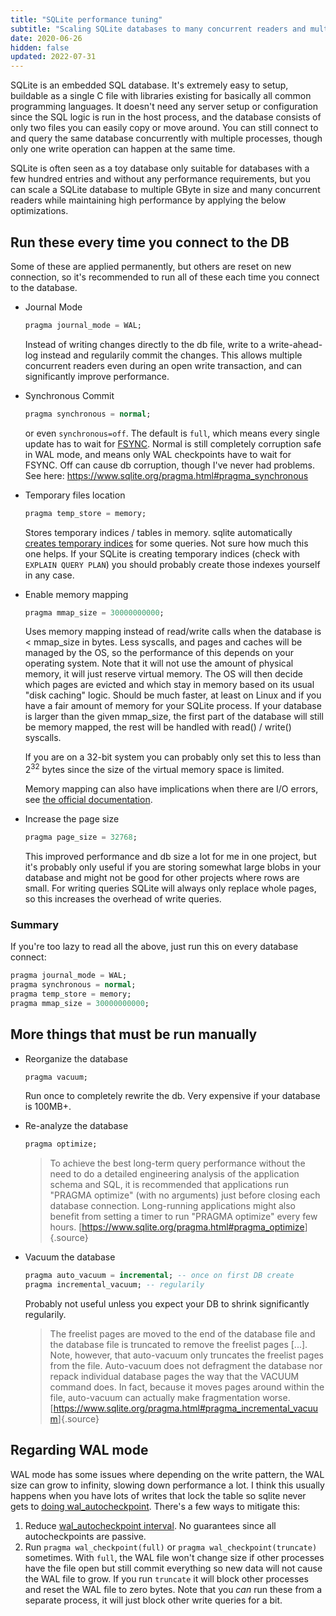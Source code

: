 ```yaml
---
title: "SQLite performance tuning"
subtitle: "Scaling SQLite databases to many concurrent readers and multiple gigabytes while maintaining 100k SELECTs per second"
date: 2020-06-26
hidden: false
updated: 2022-07-31
---
```


SQLite is an embedded SQL database. It's extremely easy to setup, buildable as a single C file with libraries existing for basically all common programming languages. It doesn't need any server setup or configuration since the SQL logic is run in the host process, and the database consists of only two files you can easily copy or move around. You can still connect to and query the same database concurrently with multiple processes, though only one write operation can happen at the same time.

SQLite is often seen as a toy database only suitable for databases with a few hundred entries and without any performance requirements, but you can scale a SQLite database to multiple GByte in size and many concurrent readers while maintaining high performance by applying the below optimizations.

## Run these every time you connect to the DB

Some of these are applied permanently, but others are reset on new connection, so it's recommended to run all of these each time you connect to the database.

-   Journal Mode

    ```sql
    pragma journal_mode = WAL;
    ```

    Instead of writing changes directly to the db file, write to a write-ahead-log instead and regularily commit the changes. This allows multiple concurrent readers even during an open write transaction, and can significantly improve performance.

-   Synchronous Commit

    ```sql
    pragma synchronous = normal;
    ```

    or even `synchronous=off`. The default is `full`, which means every single update has to wait for [FSYNC](<https://en.wikipedia.org/wiki/Sync_(Unix)>). Normal is still completely corruption safe in WAL mode, and means only WAL checkpoints have to wait for FSYNC. Off can cause db corruption, though I've never had problems. See here: https://www.sqlite.org/pragma.html#pragma_synchronous

-   Temporary files location

    ```sql
    pragma temp_store = memory;
    ```

    Stores temporary indices / tables in memory. sqlite automatically [creates temporary indices](https://www.sqlite.org/tempfiles.html#transient_indices) for some queries. Not sure how much this one helps. If your SQLite is creating temporary indices (check with `EXPLAIN QUERY PLAN`) you should probably create those indexes yourself in any case.

-   Enable memory mapping

    ```sql
    pragma mmap_size = 30000000000;
    ```

    Uses memory mapping instead of read/write calls when the database is < mmap_size in bytes. Less syscalls, and pages and caches will be managed by the OS, so the performance of this depends on your operating system. Note that it will not use the amount of physical memory, it will just reserve virtual memory. The OS will then decide which pages are evicted and which stay in memory based on its usual "disk caching" logic. Should be much faster, at least on Linux and if you have a fair amount of memory for your SQLite process. If your database is larger than the given mmap_size, the first part of the database will still be memory mapped, the rest will be handled with read() / write() syscalls.

    If you are on a 32-bit system you can probably only set this to less than $2^{32}$ bytes since the size of the virtual memory space is limited.

    Memory mapping can also have implications when there are I/O errors, see [the official documentation](https://sqlite.org/mmap.html).

-   Increase the page size

    ```sql
    pragma page_size = 32768;
    ```

    This improved performance and db size a lot for me in one project, but it's probably only useful if you are storing somewhat large blobs in your database and might not be good for other projects where rows are small. For writing queries SQLite will always only replace whole pages, so this increases the overhead of write queries.

### Summary

If you're too lazy to read all the above, just run this on every database connect:

```sql
pragma journal_mode = WAL;
pragma synchronous = normal;
pragma temp_store = memory;
pragma mmap_size = 30000000000;
```

## More things that must be run manually

-   Reorganize the database

    ```sql
    pragma vacuum;
    ```

    Run once to completely rewrite the db. Very expensive if your database is 100MB+.

-   Re-analyze the database

    ```sql
    pragma optimize;
    ```

    > To achieve the best long-term query performance without the need to do a detailed engineering analysis of the application schema and SQL, it is recommended that applications run "PRAGMA optimize" (with no arguments) just before closing each database connection. Long-running applications might also benefit from setting a timer to run "PRAGMA optimize" every few hours.
    > [<https://www.sqlite.org/pragma.html#pragma_optimize>]{.source}

-   Vacuum the database

    ```sql
    pragma auto_vacuum = incremental; -- once on first DB create
    pragma incremental_vacuum; -- regularily
    ```

    Probably not useful unless you expect your DB to shrink significantly regularily.

    > The freelist pages are moved to the end of the database file and the database file is truncated to remove the freelist pages [...]. Note, however, that auto-vacuum only truncates the freelist pages from the file. Auto-vacuum does not defragment the database nor repack individual database pages the way that the VACUUM command does. In fact, because it moves pages around within the file, auto-vacuum can actually make fragmentation worse.
    > [<https://www.sqlite.org/pragma.html#pragma_incremental_vacuum>]{.source}

## Regarding WAL mode

WAL mode has some issues where depending on the write pattern, the WAL size can grow to infinity, slowing down performance a lot. I think this usually happens when you have lots of writes that lock the table so sqlite never gets to [doing wal_autocheckpoint](https://www.sqlite.org/wal.html#ckpt). There's a few ways to mitigate this:

1. Reduce [wal_autocheckpoint interval](https://www.sqlite.org/pragma.html#pragma_wal_autocheckpoint). No guarantees since all autocheckpoints are passive.
2. Run `pragma wal_checkpoint(full)` or `pragma wal_checkpoint(truncate)` sometimes. With `full`, the WAL file won't change size if other processes have the file open but still commit everything so new data will not cause the WAL file to grow. If you run `truncate` it will block other processes and reset the WAL file to zero bytes. Note that you _can_ run these from a separate process, it will just block other write queries for a bit.

